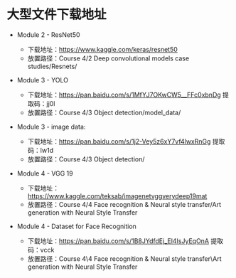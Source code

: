 # 大型文件下载地址

- Module 2 - ResNet50
  - 下载地址：https://www.kaggle.com/keras/resnet50
  - 放置路径：Course 4/2 Deep convolutional models case studies/Resnets/

- Module 3 - YOLO
  - 下载地址：https://pan.baidu.com/s/1MfYJ7OKwCW5__FFc0xbnDg 提取码：jj0l
  - 放置路径：Course 4/3 Object detection/model_data/

- Module 3 - image data: 
  - 下载地址：https://pan.baidu.com/s/1j2-Vey5z6xY7vf4lwxRnGg 提取码：lw1d
  - 放置路径：Course 4/3 Object detection/

- Module 4 - VGG 19
  - 下载地址：https://www.kaggle.com/teksab/imagenetvggverydeep19mat
  - 放置路径：Course 4/4  Face recognition & Neural style transfer/Art generation with Neural Style Transfer

- Module 4 - Dataset for Face Recognition
  - 下载地址：https://pan.baidu.com/s/1B8JYdfdEj_El4IsJyEqOnA 提取码：vcck
  - 放置路径：Course 4\4  Face recognition & Neural style transfer\Art generation with Neural Style Transfer
